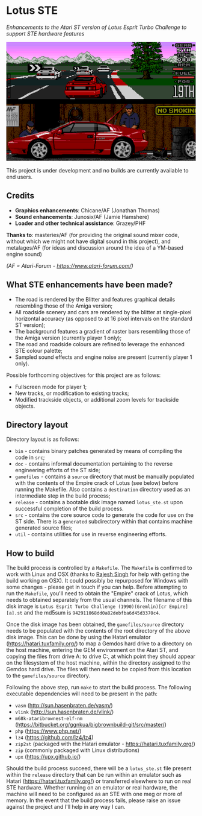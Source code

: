 # Lotus STE

_Enhancements to the Atari ST version of Lotus Esprit Turbo Challenge to support STE hardware features_

![Screenshot of current progress](https://github.com/jonathanopalise/lotus-ste/blob/master/screenshot.png)

This project is under development and no builds are currently available to end users.

## Credits

* **Graphics enhancements**: Chicane/AF (Jonathan Thomas)
* **Sound enhancements**: Junosix/AF (Jamie Hamshere)
* **Loader and other technical assistance**: Grazey/PHF

**Thanks to**: masteries/AF (for providing the original sound mixer code, without which we might not have digital sound in this project), and metalages/AF (for ideas and discussion around the idea of a YM-based engine sound)

_(AF = Atari-Forum - https://www.atari-forum.com/)_

## What STE enhancements have been made?

* The road is rendered by the Blitter and features graphical details resembling those of the Amiga version;
* All roadside scenery and cars are rendered by the blitter at single-pixel horizontal accuracy (as opposed to at 16 pixel intervals on the standard ST version);
* The background features a gradient of raster bars resembling those of the Amiga version (currently player 1 only);
* The road and roadside colours are refined to leverage the enhanced STE colour palette;
* Sampled sound effects and engine noise are present (currently player 1 only).

Possible forthcoming objectives for this project are as follows:

* Fullscreen mode for player 1;
* New tracks, or modification to existing tracks;
* Modified trackside objects, or additional zoom levels for trackside objects.

## Directory layout

Directory layout is as follows:

* `bin` - contains binary patches generated by means of compiling the code in `src`;
* `doc` - contains informal documentation pertaining to the reverse engineering efforts of the ST side;
* `gamefiles` - contains a `source` directory that must be manually populated with the contents of the Empire crack of Lotus (see below) before running the Makefile. Also contains a `destination` directory used as an intermediate step in the build process;
* `release` - contains a bootable disk image named `lotus_ste.st` upon successful completion of the build process.
* `src` - contains the core source code to generate the code for use on the ST side. There is a `generated` subdirectory within that contains machine generated source files;
* `util` - contains utilities for use in reverse engineering efforts.

## How to build

The build process is controlled by a `Makefile`. The `Makefile` is confirmed to work with Linux and OSX (thanks to [Rajesh Singh](https://github.com/shockdesign) for help with getting the build working on OSX). It could possibly be repurposed for Windows with some changes - please get in touch if you can help. Before attempting to run the `Makefile`, you'll need to obtain the "Empire" crack of Lotus, which needs to obtained separately from the usual channels. The filename of this disk image is `Lotus Esprit Turbo Challenge (1990)(Gremlin)[cr Empire][a].st` and the md5sum is `942911068dd0a82debfba6d45d3370c4`.

Once the disk image has been obtained, the `gamefiles/source` directory needs to be populated with the contents of the root directory of the above disk image. This can be done by using the Hatari emulator (https://hatari.tuxfamily.org/) to map a Gemdos hard drive to a directory on the host machine, entering the GEM environment on the Atari ST, and copying the files from drive A: to drive C:, at which point they should appear on the filesystem of the host machine, within the directory assigned to the Gemdos hard drive. The files will then need to be copied from this location to the `gamefiles/source` directory.

Following the above step, run `make` to start the build process. The following executable dependencies will need to be present in the path:

- `vasm` (http://sun.hasenbraten.de/vasm/)
- `vlink` (http://sun.hasenbraten.de/vlink/)
- `m68k-ataribrownest-elf-nm` (https://bitbucket.org/ggnkua/bigbrownbuild-git/src/master/)
- `php` (https://www.php.net/)
- `lz4` (https://github.com/lz4/lz4)
- `zip2st` (packaged with the Hatari emulator - https://hatari.tuxfamily.org/)
- `zip` (commonly packaged with Linux distributions)
- `upx` (https://upx.github.io/)

Should the build process succeed, there will be a `lotus_ste.st` file present within the `release` directory that can be run within an emulator such as Hatari (https://hatari.tuxfamily.org/) or transferred elsewhere to run on real STE hardware. Whether running on an emulator or real hardware, the machine will need to be configured as an STE with one meg or more of memory. In the event that the build process fails, please raise an issue against the project and I'll help in any way I can.
